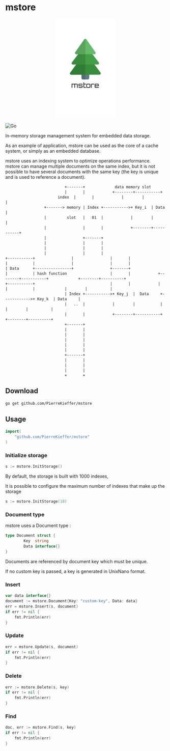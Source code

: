 # mstore 

<p align="center">
  <img src="logo.png">
</p>


![Go](https://github.com/PierreKieffer/mstore/workflows/Go/badge.svg)

In-memory storage management system for embedded data storage.

As an example of application, mstore can be used as the core of a cache system, or simply as an embedded database.

mstore uses an indexing system to optimize operations performance.
mstore can manage multiple documents on the same index, but it is not possible to have several documents with the same key (the key is unique and is used to reference a document).


						      +-------+             data memory slot
						      |       |            +--------+-----------+
					       index  |       |            |        |           |
				     +-------> memory | Index +----------->+ Key_i  | Data      |
				     |         slot   |   01  |            |        |           |
				     |                |       |            +--------+-----------+
				     |                +-------+
				     |                |       |
				     |                |       |
				     |                |       |
	+-----------+                |                |       |
	|           |                |                |       |
	| Data      +----------------+                +-------+
	|           | hash function                   |       |            +--------+-----------+             +--------+----------+
	+-----------+                                 |       |            |        |           |             |        |          |
						      | Index +----------->+ Key_j  |  Data     +------------>+ Key_k  | Data     |
						      |   ..  |            |        |           |             |        |          |
						      |       |            +--------+-----------+             +--------+----------+
						      +-------+
						      |       |
						      |       |
						      |       |
						      |       |
						      |       |
						      +-------+
						      |       |
						      |       |
						      |       |
						      +       +


## Download
```bash 
go get github.com/PierreKieffer/mstore
```
## Usage 

```go
import(
	"github.com/PierreKieffer/mstore"
)
```
### Initialize storage 

```go 
s := mstore.InitStorage()
```
By default, the storage is built with 1000 indexes,

It is possible to configure the maximum number of indexes that make up the storage

```go
s := mstore.InitStorage(10)
```

### Document type 
mstore uses a Document type : 

``` go 
type Document struct {
        Key  string
        Data interface{}
}
```
Documents are referenced by document key which must be unique.

If no custom key is passed, a key is generated in UnixNano format.

### Insert  

```go
var data interface{} 
document := mstore.Document{Key: "custom-key", Data: data}
err = mstore.Insert(s, document)
if err != nil {
	fmt.Println(err)
}
```

### Update 

```go
err = mstore.Update(s, document)
if err != nil {
	fmt.Println(err)
}
```

### Delete 

```go
err := mstore.Delete(s, key)
if err != nil {
	fmt.Println(err)
}
```

### Find 

```go
doc, err := mstore.Find(s, key)
if err != nil {
	fmt.Println(err)
}
```





